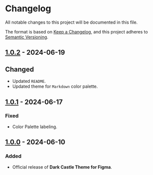 # Changelog

All notable changes to this project will be documented in this file.

The format is based on [Keep a Changelog](https://keepachangelog.com/en/1.1.0/),
and this project adheres to [Semantic Versioning](https://semver.org/spec/v2.0.0.html).

## [1.0.2] - 2024-06-19

## Changed

- Updated `README`.
- Updated theme for `Markdown` color palette.

## [1.0.1] - 2024-06-17

### Fixed

- Color Palette labeling.

## [1.0.0] - 2024-06-10

### Added

- Official release of **Dark Castle Theme for Figma**.

[1.0.2]: https://github.com/scottgriv/Dark-Castle-Figma/compare/v1.0.1...v1.0.2
[1.0.1]: https://github.com/scottgriv/Dark-Castle-Figma/compare/v1.0.0...v1.0.1
[1.0.0]: https://github.com/scottgriv/Dark-Castle-Figma/releases/tag/v1.0.0
